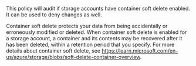 This policy will audit if storage accounts have container soft delete enabled.
It can be used to deny changes as well.

Container soft delete protects your data from being accidentally or erroneously modified or deleted. When container soft delete is enabled for a storage account, a container and its contents may be recovered after it has been deleted, within a retention period that you specify. For more details about container soft delete, see https://learn.microsoft.com/en-us/azure/storage/blobs/soft-delete-container-overview.
